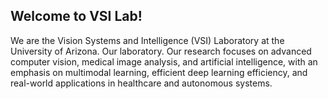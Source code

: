 ## Welcome to VSI Lab! 

We are the Vision Systems and Intelligence (VSI) Laboratory at the University of Arizona. Our laboratory. Our research focuses on advanced computer vision, medical image analysis, and artificial intelligence, with an emphasis on multimodal learning, efficient deep learning efficiency, and real-world applications in healthcare and autonomous systems.
